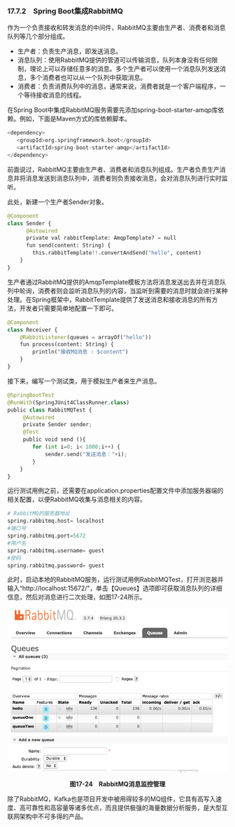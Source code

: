 ### 17.7.2　Spring Boot集成RabbitMQ

作为一个负责接收和转发消息的中间件，RabbitMQ主要由生产者、消费者和消息队列等几个部分组成。

+ 生产者：负责生产消息，即发送消息。
+ 消息队列：使用RabbitMQ提供的管道可以传输消息，队列本身没有任何限制，理论上可以存储任意多的消息。多个生产者可以使用一个消息队列发送消息，多个消费者也可以从一个队列中获取消息。
+ 消费者：负责消费队列中的消息，通常来说，消费者就是一个客户端程序，一个等待接收消息的线程。

在Spring Boot中集成RabbitMQ服务需要先添加spring-boot-starter-amqp库依赖。例如，下面是Maven方式的库依赖脚本。

```python
<dependency>
   <groupId>org.springframework.boot</groupId>
   <artifactId>spring-boot-starter-amqp</artifactId>
</dependency>
```

前面说过，RabbitMQ主要由生产者、消费者和消息队列组成。生产者负责生产消息并将消息发送到消息队列中，消费者则负责接收消息，会对消息队列进行实时监听。

此处，新建一个生产者Sender对象。

```python
@Component
class Sender {
      @Autowired
      private val rabbitTemplate: AmqpTemplate? = null
      fun send(content: String) {
        this.rabbitTemplate!!.convertAndSend("hello", content)
    }
}
```

生产者通过RabbitMQ提供的AmqpTemplate模板方法将消息发送出去并在消息队列中轮询，消费者则会监听消息队列的内容，当监听到需要的消息时就会进行某种处理。在Spring框架中，RabbitTemplate提供了发送消息和接收消息的所有方法，开发者只需要简单地配置一下即可。

```python
@Component
class Receiver {
    @RabbitListener(queues = arrayOf("hello"))
    fun process(content: String) {
        println("接收MQ消息 : $content")
    }
}
```

接下来，编写一个测试类，用于模拟生产者来生产消息。

```python
@SpringBootTest
@RunWith(SpringJUnit4ClassRunner.class)
public class RabbitMQTest {
     @Autowired
     private Sender sender;
     @Test
     public void send (){
        for (int i=0; i< 1000;i++) {
            sender.send("发送消息："+i);
        }
    }
}
```

运行测试用例之前，还需要在application.properties配置文件中添加服务器端的相关配置，以便RabbitMQ收集与消息相关的内容。

```python
# RabbitMQ的服务器地址
spring.rabbitmq.host= localhost
#端口号
spring.rabbitmq.port=5672
#用户名
spring.rabbitmq.username= guest
#密码
spring.rabbitmq.password= guest
```

此时，启动本地的RabbitMQ服务，运行测试用例RabbitMQTest，打开浏览器并输入“http://localhost:15672/”，单击【Queues】选项即可获取消息队列的详细信息，然后对消息进行二次处理，如图17-24所示。

![96.png](../images/96.png)
<center class="my_markdown"><b class="my_markdown">图17-24　RabbitMQ消息监控管理</b></center>

除了RabbitMQ，Kafka也是项目开发中被用得较多的MQ组件，它具有高写入速度、高可靠性和高容量等诸多优点，而且提供极强的海量数据分析服务，是大型互联网架构中不可多得的产品。

